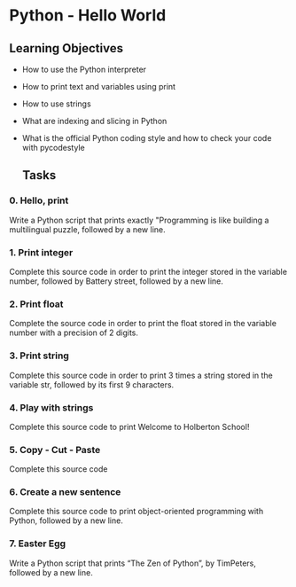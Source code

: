 # Python - Hello World

## Learning Objectives
* How to use the Python interpreter
* How to print text and variables using print
* How to use strings
* What are indexing and slicing in Python
* What is the official Python coding style and how to check your code with pycodestyle

  ## Tasks
### 0. Hello, print
Write a Python script that prints exactly "Programming is like building a multilingual puzzle, followed by a new line.
### 1. Print integer
Complete this source code in order to print the integer stored in the variable number, followed by Battery street, followed by a new line.
### 2. Print float
Complete the source code in order to print the float stored in the variable number with a precision of 2 digits.
### 3. Print string
Complete this source code in order to print 3 times a string stored in the variable str, followed by its first 9 characters.
### 4. Play with strings
Complete this source code to print Welcome to Holberton School!
### 5. Copy - Cut - Paste
Complete this source code
### 6. Create a new sentence
Complete this source code to print object-oriented programming with Python, followed by a new line.
### 7. Easter Egg
Write a Python script that prints “The Zen of Python”, by TimPeters, followed by a new line.
